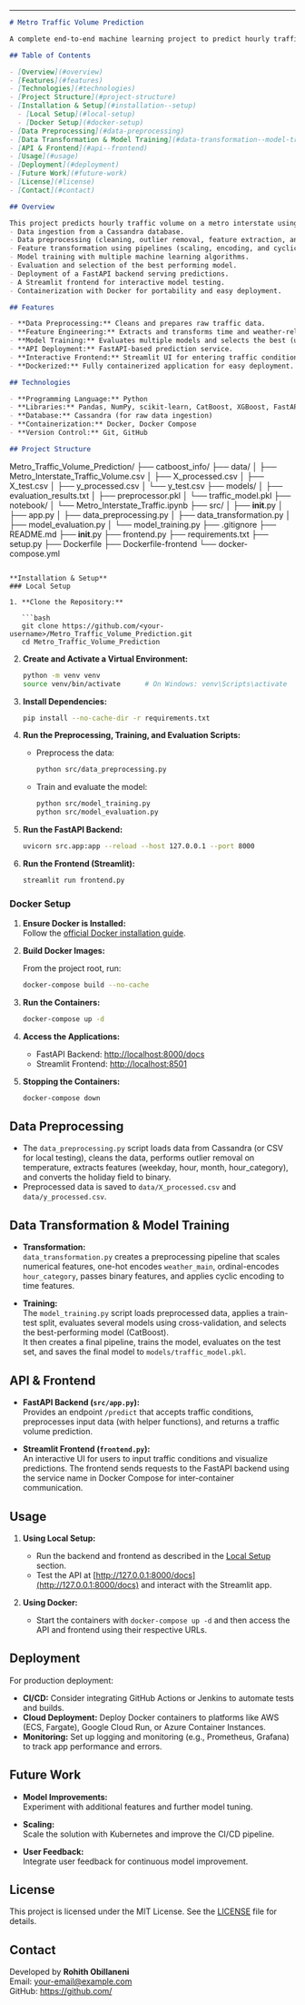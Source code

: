 
---

```markdown
# Metro Traffic Volume Prediction

A complete end-to-end machine learning project to predict hourly traffic volume on Metro Interstates. The project includes data preprocessing, feature engineering, model training & evaluation, a FastAPI backend for predictions, a Streamlit frontend for user interaction, and containerization using Docker.

## Table of Contents

- [Overview](#overview)
- [Features](#features)
- [Technologies](#technologies)
- [Project Structure](#project-structure)
- [Installation & Setup](#installation--setup)
  - [Local Setup](#local-setup)
  - [Docker Setup](#docker-setup)
- [Data Preprocessing](#data-preprocessing)
- [Data Transformation & Model Training](#data-transformation--model-training)
- [API & Frontend](#api--frontend)
- [Usage](#usage)
- [Deployment](#deployment)
- [Future Work](#future-work)
- [License](#license)
- [Contact](#contact)

## Overview

This project predicts hourly traffic volume on a metro interstate using machine learning. The system performs:
- Data ingestion from a Cassandra database.
- Data preprocessing (cleaning, outlier removal, feature extraction, and feature engineering).
- Feature transformation using pipelines (scaling, encoding, and cyclic encoding).
- Model training with multiple machine learning algorithms.
- Evaluation and selection of the best performing model.
- Deployment of a FastAPI backend serving predictions.
- A Streamlit frontend for interactive model testing.
- Containerization with Docker for portability and easy deployment.

## Features

- **Data Preprocessing:** Cleans and prepares raw traffic data.
- **Feature Engineering:** Extracts and transforms time and weather-related features.
- **Model Training:** Evaluates multiple models and selects the best (using CatBoost in this case).
- **API Deployment:** FastAPI-based prediction service.
- **Interactive Frontend:** Streamlit UI for entering traffic conditions and visualizing predictions.
- **Dockerized:** Fully containerized application for easy deployment.

## Technologies

- **Programming Language:** Python
- **Libraries:** Pandas, NumPy, scikit-learn, CatBoost, XGBoost, FastAPI, Uvicorn, Streamlit, Plotly
- **Database:** Cassandra (for raw data ingestion)
- **Containerization:** Docker, Docker Compose
- **Version Control:** Git, GitHub

## Project Structure

```
Metro_Traffic_Volume_Prediction/
├── catboost_info/
├── data/
│   ├── Metro_Interstate_Traffic_Volume.csv
│   ├── X_processed.csv
│   ├── X_test.csv
│   ├── y_processed.csv
│   └── y_test.csv
├── models/
│   ├── evaluation_results.txt
│   ├── preprocessor.pkl
│   └── traffic_model.pkl
├── notebook/
│   └── Metro_Interstate_Traffic.ipynb
├── src/
│   ├── __init__.py
│   ├── app.py
│   ├── data_preprocessing.py
│   ├── data_transformation.py
│   ├── model_evaluation.py
│   └── model_training.py
├── .gitignore
├── README.md
├── __init__.py
├── frontend.py
├── requirements.txt
├── setup.py
├── Dockerfile
├── Dockerfile-frontend
└── docker-compose.yml
```

**Installation & Setup**
### Local Setup

1. **Clone the Repository:**

   ```bash
   git clone https://github.com/<your-username>/Metro_Traffic_Volume_Prediction.git
   cd Metro_Traffic_Volume_Prediction
   ```

2. **Create and Activate a Virtual Environment:**

   ```bash
   python -m venv venv
   source venv/bin/activate      # On Windows: venv\Scripts\activate
   ```

3. **Install Dependencies:**

   ```bash
   pip install --no-cache-dir -r requirements.txt
   ```

4. **Run the Preprocessing, Training, and Evaluation Scripts:**

   - Preprocess the data:
     ```bash
     python src/data_preprocessing.py
     ```
   - Train and evaluate the model:
     ```bash
     python src/model_training.py
     python src/model_evaluation.py
     ```

5. **Run the FastAPI Backend:**

   ```bash
   uvicorn src.app:app --reload --host 127.0.0.1 --port 8000
   ```

6. **Run the Frontend (Streamlit):**

   ```bash
   streamlit run frontend.py
   ```

### Docker Setup

1. **Ensure Docker is Installed:**  
   Follow the [official Docker installation guide](https://docs.docker.com/get-docker/).

2. **Build Docker Images:**

   From the project root, run:
   ```bash
   docker-compose build --no-cache
   ```

3. **Run the Containers:**

   ```bash
   docker-compose up -d
   ```

4. **Access the Applications:**

   - FastAPI Backend: [http://localhost:8000/docs](http://localhost:8000/docs)
   - Streamlit Frontend: [http://localhost:8501](http://localhost:8501)

5. **Stopping the Containers:**

   ```bash
   docker-compose down
   ```

## Data Preprocessing

- The `data_preprocessing.py` script loads data from Cassandra (or CSV for local testing), cleans the data, performs outlier removal on temperature, extracts features (weekday, hour, month, hour_category), and converts the holiday field to binary.
- Preprocessed data is saved to `data/X_processed.csv` and `data/y_processed.csv`.

## Data Transformation & Model Training

- **Transformation:**  
  `data_transformation.py` creates a preprocessing pipeline that scales numerical features, one-hot encodes `weather_main`, ordinal-encodes `hour_category`, passes binary features, and applies cyclic encoding to time features.
  
- **Training:**  
  The `model_training.py` script loads preprocessed data, applies a train-test split, evaluates several models using cross-validation, and selects the best-performing model (CatBoost).  
  It then creates a final pipeline, trains the model, evaluates on the test set, and saves the final model to `models/traffic_model.pkl`.

## API & Frontend

- **FastAPI Backend (`src/app.py`):**  
  Provides an endpoint `/predict` that accepts traffic conditions, preprocesses input data (with helper functions), and returns a traffic volume prediction.
  
- **Streamlit Frontend (`frontend.py`):**  
  An interactive UI for users to input traffic conditions and visualize predictions. The frontend sends requests to the FastAPI backend using the service name in Docker Compose for inter-container communication.

## Usage

1. **Using Local Setup:**  
   - Run the backend and frontend as described in the [Local Setup](#local-setup) section.
   - Test the API at [http://127.0.0.1:8000/docs](http://127.0.0.1:8000/docs) and interact with the Streamlit app.

2. **Using Docker:**  
   - Start the containers with `docker-compose up -d` and then access the API and frontend using their respective URLs.

## Deployment

For production deployment:
- **CI/CD:** Consider integrating GitHub Actions or Jenkins to automate tests and builds.
- **Cloud Deployment:** Deploy Docker containers to platforms like AWS (ECS, Fargate), Google Cloud Run, or Azure Container Instances.
- **Monitoring:** Set up logging and monitoring (e.g., Prometheus, Grafana) to track app performance and errors.

## Future Work

- **Model Improvements:**  
  Experiment with additional features and further model tuning.
  
- **Scaling:**  
  Scale the solution with Kubernetes and improve the CI/CD pipeline.
  
- **User Feedback:**  
  Integrate user feedback for continuous model improvement.

## License

This project is licensed under the MIT License. See the [LICENSE](LICENSE) file for details.

## Contact

Developed by **Rohith Obillaneni**  
Email: [your-email@example.com](mailto:your-email@example.com)  
GitHub: [https://github.com/<your-username>](https://github.com/<your-username>)
